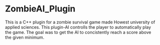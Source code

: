 # ZombieAI_Plugin
 This is a C++ plugin for a zombie survival game made Howest university of applied sciences. This plugin-AI controlls the player to automatically play the game. The goal was to get the AI to concistently reach a score above the given minimum.
